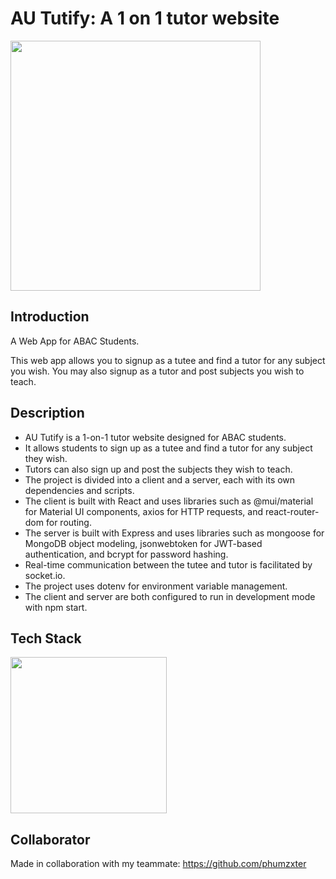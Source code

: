 # AU Tutify: A 1 on 1 tutor website

<img src="https://i.imgur.com/0TTsKrF.png" height="400"/>

## Introduction

A Web App for ABAC Students.

This web app allows you to signup as a tutee and find a tutor for any subject you wish.
You may also signup as a tutor and post subjects you wish to teach.

## Description
- AU Tutify is a 1-on-1 tutor website designed for ABAC students.
- It allows students to sign up as a tutee and find a tutor for any subject they wish.
- Tutors can also sign up and post the subjects they wish to teach.
- The project is divided into a client and a server, each with its own dependencies and scripts.
- The client is built with React and uses libraries such as @mui/material for Material UI components, axios for HTTP requests, and react-router-dom for routing.
- The server is built with Express and uses libraries such as mongoose for MongoDB object modeling, jsonwebtoken for JWT-based authentication, and bcrypt for password hashing.
- Real-time communication between the tutee and tutor is facilitated by socket.io.
- The project uses dotenv for environment variable management.
- The client and server are both configured to run in development mode with npm start.

## Tech Stack
<img src="https://i.imgur.com/Qn9k6H1.png" height="250"/>

## Collaborator

Made in collaboration with my teammate: https://github.com/phumzxter
